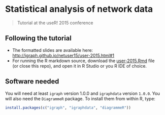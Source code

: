 # Statistical analysis of network data

> Tutorial at the useR! 2015 conference

## Following the tutorial

* The formatted slides are available here:
  http://igraph.github.io/netuser15/user-2015.html#1
* For running the R markdown source, download the
  [user-2015.Rmd](user-2015.Rmd) file
  (or close this repo), and open it in R Studio or you R IDE of choice.

## Software needed

You will need at least `igraph` version 1.0.0 and `igraphdata` version
`1.0.0`. You will also need the `DiagrammeR` package. To install them
from within R, type:

```r
install.packages(c("igraph", "igraphdata", "diagrammeR"))
```

